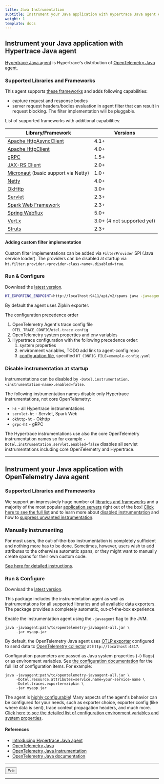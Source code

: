 ```yaml
---
title: Java Instrumentation
subtitle: Instrument your Java application with Hypertrace Java agent or OpenTelemetry Java agent. 
weight: 1
template: docs
---
```


## Instrument your Java application with Hypertrace Java agent

[Hypertrace Java agent](https://github.com/hypertrace/javaagent) is Hypertrace's distribution of [OpenTelemetry Java agent](https://github.com/open-telemetry/opentelemetry-java-instrumentation).

### Supported Libraries and Frameworks

This agent supports [these frameworks](https://github.com/open-telemetry/opentelemetry-java-instrumentation#supported-java-libraries-and-frameworks)
and adds following capabilities:
* capture request and response bodies
* server request headers/bodies evaluation in agent filter that can result in request blocking.
    The filter implementation will be pluggable.

List of supported frameworks with additional capabilities:

| Library/Framework                                                                                      | Versions        |
|--------------------------------------------------------------------------------------------------------|-----------------|
| [Apache HttpAsyncClient](https://hc.apache.org/index.html)                                             | 4.1+            |
| [Apache HttpClient](https://hc.apache.org/index.html)                                                  | 4.0+            |
| [gRPC](https://github.com/grpc/grpc-java)                                                              | 1.5+            |
| [JAX-RS Client](https://javaee.github.io/javaee-spec/javadocs/javax/ws/rs/client/package-summary.html) | 2.0+            |
| [Micronaut](https://micronaut.io/)  (basic support via Netty)                                          | 1.0+            |
| [Netty](https://github.com/netty/netty)                                                                | 4.0+            |
| [OkHttp](https://github.com/square/okhttp/)                                                            | 3.0+            |
| [Servlet](https://javaee.github.io/javaee-spec/javadocs/javax/servlet/package-summary.html)            | 2.3+            |
| [Spark Web Framework](https://github.com/perwendel/spark)                                              | 2.3+            |
| [Spring Webflux](https://docs.spring.io/spring/docs/current/javadoc-api/org/springframework/web/reactive/package-summary.html)       | 5.0+            |
| [Vert.x](https://vertx.io)                                                                             | 3.0+ (4 not supported yet) |
| [Struts](https://struts.apache.org/)                                                                   | 2.3+            |

#### Adding custom filter implementation

Custom filter implementations can be added via `FilterProvider` SPI (Java service loader).
The providers can be disabled at startup via `ht.filter.provider.<provider-class-name>.disabled=true`.

### Run & Configure

Download the [latest version](https://github.com/hypertrace/javaagent/releases/latest/download/hypertrace-agent-all.jar).

```bash
HT_EXPORTING_ENDPOINT=http://localhost:9411/api/v2/spans java -javaagent:javaagent/build/libs/hypertrace-agent-<version>-all.jar -jar app.jar
```

By default the agent uses Zipkin exporter.

The configuration precedence order 
1. OpenTelemetry Agent's trace config file `OTEL_TRACE_CONFIG`/`otel.trace.config`
2. OpenTelemetry system properties and env variables
3. Hypertrace configuration with the following precedence order:
   1. system properties 
   2. environment variables, TODO add link to agent-config repo
   3. [configuration file](https://github.com/hypertrace/javaagent/blob/main/example-config.yaml), specified `HT_CONFIG_FILE=example-config.yaml`

### Disable instrumentation at startup

Instrumentations can be disabled by `-Dotel.instrumentation.<instrumentation-name>.enabled=false`.

The following instrumentation names disable only Hypertrace instrumentations, not core OpenTelemetry:

* `ht` - all Hypertrace instrumentations
* `servlet-ht` - Servlet, Spark Web
* `okhttp-ht` - Okhttp
* `grpc-ht` - gRPC

The Hypertrace instrumentations use also the core OpenTelemetry instrumentation names so for example
`-Dotel.instrumentation.servlet.enabled=false` disables all servlet instrumentations including core
OpenTelemetry and Hypertrace.

---

## Instrument your Java application with OpenTelemetry Java agent

### Supported Libraries and Frameworks

We support an impressively huge number of [libraries and frameworks](https://github.com/open-telemetry/opentelemetry-java-instrumentation/blob/main/docs/supported-libraries.md#libraries---frameworks) and
a majority of the most popular [application servers](https://github.com/open-telemetry/opentelemetry-java-instrumentation/blob/main/docs/supported-libraries.md#application-servers) right out of the box!
[Click here to see the full list](https://github.com/open-telemetry/opentelemetry-java-instrumentation/blob/main/docs/supported-libraries.md) and to learn more about
[disabled instrumentation](https://github.com/open-telemetry/opentelemetry-java-instrumentation/blob/main/docs/supported-libraries.md#disabled-instrumentations)
and how to [suppress unwanted instrumentation](https://github.com/open-telemetry/opentelemetry-java-instrumentation/blob/main/docs/suppressing-instrumentation.md).

### Manually instrumenting

For most users, the out-of-the-box instrumentation is completely sufficient and nothing more has to
be done.  Sometimes, however, users wish to add attributes to the otherwise automatic spans,
or they might want to manually create spans for their own custom code.

[See here for detailed instructions](https://github.com/open-telemetry/opentelemetry-java-instrumentation/blob/main/docs/manual-instrumentation.md).

### Run & Configure

Download the [latest version](https://github.com/open-telemetry/opentelemetry-java-instrumentation/releases/latest/download/opentelemetry-javaagent-all.jar).

This package includes the instrumentation agent as well as
instrumentations for all supported libraries and all available data exporters.
The package provides a completely automatic, out-of-the-box experience.

Enable the instrumentation agent using the `-javaagent` flag to the JVM.
```
java -javaagent:path/to/opentelemetry-javaagent-all.jar \
     -jar myapp.jar
```
By default, the OpenTelemetry Java agent uses
[OTLP exporter](https://github.com/open-telemetry/opentelemetry-java/tree/master/exporters/otlp)
configured to send data to
[OpenTelemetry collector](https://github.com/open-telemetry/opentelemetry-collector/blob/master/receiver/otlpreceiver/README.md)
at `http://localhost:4317`.

Configuration parameters are passed as Java system properties (`-D` flags) or
as environment variables. See [the configuration documentation](https://github.com/open-telemetry/opentelemetry-java-instrumentation/blob/main/docs/agent-config.md)
for the full list of configuration items. For example:
```
java -javaagent:path/to/opentelemetry-javaagent-all.jar \
     -Dotel.resource.attributes=service.name=your-service-name \
     -Dotel.traces.exporter=zipkin \
     -jar myapp.jar
```

The agent is [highly configurable](https://github.com/open-telemetry/opentelemetry-java-instrumentation/blob/main/docs/agent-config.md)!  Many aspects of the agent's behavior can be configured for your needs, such as exporter choice, exporter config (like where data is sent), trace context propagation headers, and much more. [Click here to see the detailed list of configuration environment variables and system properties](https://github.com/open-telemetry/opentelemetry-java-instrumentation/blob/main/docs/agent-config.md).


#### References
- [Introducing Hypertrace Java agent](https://blog.hypertrace.org/blog/introducing-hypertrace-java-agent/)
- [OpenTelemetry Java](https://github.com/open-telemetry/opentelemetry-java)
- [OpenTelemetry Java Instrumentation](https://github.com/open-telemetry/opentelemetry-java-instrumentation)
- [OpenTelemetry Java documentation](https://opentelemetry.io/docs/java/)

***

<a href="https://github.com/hypertrace/hypertrace-docs-website/blob/master/src/pages/instrumentation/java-agent.md">
<button type="button">Edit</button></a>

***